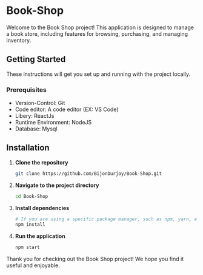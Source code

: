 # Book-Shop
Welcome to the Book Shop project! This application is designed to manage a book store, including features for browsing, purchasing, and managing inventory.

## Getting Started
These instructions will get you set up and running with the project locally.

### Prerequisites

* Version-Control: Git
* Code editor: A code editor (EX: VS Code)
* Libery: ReactJs
* Runtime Environment: NodeJS
* Database: Mysql

## Installation

1. **Clone the repository**
    ```bash
    git clone https://github.com/BijonDurjoy/Book-Shop.git
    ```

2. **Navigate to the project directory**
    ```bash
    cd Book-Shop
    ```

3. **Install dependencies**
    ```bash
    # If you are using a specific package manager, such as npm, yarn, etc., include the command here
    npm install
    ```

4. **Run the application**
    ```bash
    npm start
    ```

Thank you for checking out the Book Shop project! We hope you find it useful and enjoyable.
